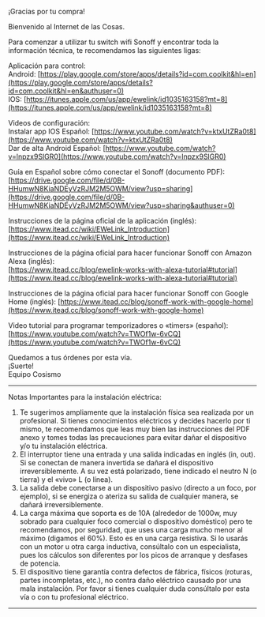 
¡Gracias por  tu  compra!  
  
Bienvenido al Internet de las Cosas.  
  
Para comenzar a utilizar tu switch wifi Sonoff y encontrar toda la información técnica, te recomendamos las siguientes ligas:  
  
Aplicación para control:  
Android: [https://play.google.com/store/apps/details?id=com.coolkit&hl=en](https://play.google.com/store/apps/details?id=com.coolkit&hl=en&authuser=0)  
IOS: [https://itunes.apple.com/us/app/ewelink/id1035163158?mt=8](https://itunes.apple.com/us/app/ewelink/id1035163158?mt=8)  
  
Videos de configuración:  
Instalar app IOS Español: [https://www.youtube.com/watch?v=ktxUtZRa0t8](https://www.youtube.com/watch?v=ktxUtZRa0t8)  
Dar de alta Android Español: [https://www.youtube.com/watch?v=lnpzx9SlGR0](https://www.youtube.com/watch?v=lnpzx9SlGR0)  
  
Guía en Español sobre cómo conectar el Sonoff (documento PDF):  
[https://drive.google.com/file/d/0B-HHumwN8KiaNDEyVzRJM2M5OWM/view?usp=sharing](https://drive.google.com/file/d/0B-HHumwN8KiaNDEyVzRJM2M5OWM/view?usp=sharing&authuser=0)  
  
Instrucciones de la página oficial de la aplicación (inglés):  
[https://www.itead.cc/wiki/EWeLink_Introduction](https://www.itead.cc/wiki/EWeLink_Introduction)  
  
Instrucciones de la página oficial para hacer funcionar Sonoff con Amazon Alexa (inglés):  
[https://www.itead.cc/blog/ewelink-works-with-alexa-tutorial#tutorial](https://www.itead.cc/blog/ewelink-works-with-alexa-tutorial#tutorial)  
  
Instrucciones de la página oficial para hacer funcionar Sonoff con Google Home (inglés): [https://www.itead.cc/blog/sonoff-work-with-google-home](https://www.itead.cc/blog/sonoff-work-with-google-home)  
  
Video tutorial para programar temporizadores o «timers» (español):  
[https://www.youtube.com/watch?v=TWOf1w-6vCQ](https://www.youtube.com/watch?v=TWOf1w-6vCQ)  
  
Quedamos a tus órdenes por esta vía.  
¡Suerte!  
Equipo Cosismo  
  
* * *  
Notas Importantes para la instalación eléctrica:  
1. Te sugerimos ampliamente que la instalación física sea realizada por un profesional. Si tienes conocimientos eléctricos y decides hacerlo por ti mismo, te recomendamos que leas muy bien las instrucciones del PDF anexo y tomes todas las precauciones para evitar dañar el dispositivo y/o tu instalación eléctrica.  
2. El interruptor tiene una entrada y una salida indicadas en inglés (in, out). Si se conectan de manera invertida se dañará el dispositivo irreversiblemente. A su vez está polarizado, tiene indicado el neutro N (o tierra) y el «vivo» L (o línea).  
3. La salida debe conectarse a un dispositivo pasivo (directo a un foco, por ejemplo), si se energiza o ateriza su salida de cualquier manera, se dañará irreversiblemente.  
4. La carga máxima que soporta es de 10A (alrededor de 1000w, muy sobrado para cualquier foco comercial o dispositivo doméstico) pero te recomendamos, por seguridad, que uses una carga mucho menor al máximo (digamos el 60%). Esto es en una carga resistiva. Si lo usarás con un motor u otra carga inductiva, consúltalo con un especialista, pues los cálculos son diferentes por los picos de arranque y desfases de potencia.  
5. El dispositivo tiene garantía contra defectos de fábrica, físicos (roturas, partes incompletas, etc.), no contra daño eléctrico causado por una mala instalación. Por favor si tienes cualquier duda consúltalo por esta vía o con tu profesional eléctrico.  
* * *
